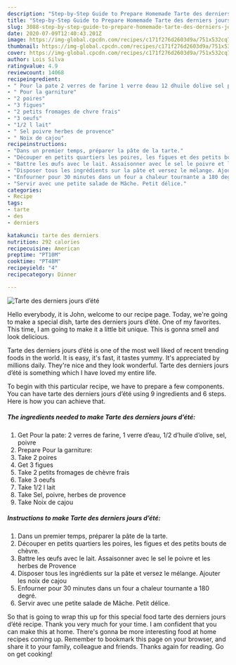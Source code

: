 ```yaml
---
description: "Step-by-Step Guide to Prepare Homemade Tarte des derniers jours d’été"
title: "Step-by-Step Guide to Prepare Homemade Tarte des derniers jours d’été"
slug: 3088-step-by-step-guide-to-prepare-homemade-tarte-des-derniers-jours-dete
date: 2020-07-09T12:40:43.201Z
image: https://img-global.cpcdn.com/recipes/c171f276d2603d9a/751x532cq70/tarte-des-derniers-jours-dete-photo-principale-de-la-recette.jpg
thumbnail: https://img-global.cpcdn.com/recipes/c171f276d2603d9a/751x532cq70/tarte-des-derniers-jours-dete-photo-principale-de-la-recette.jpg
cover: https://img-global.cpcdn.com/recipes/c171f276d2603d9a/751x532cq70/tarte-des-derniers-jours-dete-photo-principale-de-la-recette.jpg
author: Lois Silva
ratingvalue: 4.9
reviewcount: 14068
recipeingredient:
- " Pour la pate 2 verres de farine 1 verre deau 12 dhuile dolive sel poivre"
- " Pour la garniture"
- "2 poires"
- "3 figues"
- "2 petits fromages de chvre frais"
- "3 oeufs"
- "1/2 l lait"
- " Sel poivre herbes de provence"
- " Noix de cajou"
recipeinstructions:
- "Dans un premier temps, préparer la pâte de la tarte."
- "Découper en petits quartiers les poires, les figues et des petits bouts de chèvre."
- "Battre les œufs avec le lait. Assaisonner avec le sel le poivre et les herbes de Provence"
- "Disposer tous les ingrédients sur la pâte et versez le mélange. Ajouter les noix de cajou"
- "Enfourner pour 30 minutes dans un four a chaleur tournante a 180 degré."
- "Servir avec une petite salade de Mâche. Petit délice."
categories:
- Recipe
tags:
- tarte
- des
- derniers

katakunci: tarte des derniers 
nutrition: 292 calories
recipecuisine: American
preptime: "PT10M"
cooktime: "PT48M"
recipeyield: "4"
recipecategory: Dinner

---
```



![Tarte des derniers jours d’été](https://img-global.cpcdn.com/recipes/c171f276d2603d9a/751x532cq70/tarte-des-derniers-jours-dete-photo-principale-de-la-recette.jpg)

Hello everybody, it is John, welcome to our recipe page. Today, we're going to make a special dish, tarte des derniers jours d’été. One of my favorites. This time, I am going to make it a little bit unique. This is gonna smell and look delicious.



Tarte des derniers jours d’été is one of the most well liked of recent trending foods in the world. It is easy, it's fast, it tastes yummy. It's appreciated by millions daily. They're nice and they look wonderful. Tarte des derniers jours d’été is something which I have loved my entire life.


To begin with this particular recipe, we have to prepare a few components. You can have tarte des derniers jours d’été using 9 ingredients and 6 steps. Here is how you can achieve that.

<!--inarticleads1-->

##### The ingredients needed to make Tarte des derniers jours d’été:

1. Get  Pour la pate: 2 verres de farine, 1 verre d’eau, 1/2 d’huile d’olive, sel, poivre
1. Prepare  Pour la garniture:
1. Take 2 poires
1. Get 3 figues
1. Take 2 petits fromages de chèvre frais
1. Take 3 oeufs
1. Take 1/2 l lait
1. Take  Sel, poivre, herbes de provence
1. Take  Noix de cajou




<!--inarticleads2-->

##### Instructions to make Tarte des derniers jours d’été:

1. Dans un premier temps, préparer la pâte de la tarte.
1. Découper en petits quartiers les poires, les figues et des petits bouts de chèvre.
1. Battre les œufs avec le lait. Assaisonner avec le sel le poivre et les herbes de Provence
1. Disposer tous les ingrédients sur la pâte et versez le mélange. Ajouter les noix de cajou
1. Enfourner pour 30 minutes dans un four a chaleur tournante a 180 degré.
1. Servir avec une petite salade de Mâche. Petit délice.




So that is going to wrap this up for this special food tarte des derniers jours d’été recipe. Thank you very much for your time. I am confident that you can make this at home. There's gonna be more interesting food at home recipes coming up. Remember to bookmark this page on your browser, and share it to your family, colleague and friends. Thanks again for reading. Go on get cooking!
